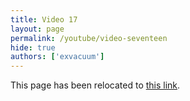 ```yaml
---
title: Video 17
layout: page
permalink: /youtube/video-seventeen
hide: true
authors: ['exvacuum']
---
```


<html>
<head>
    <script type="text/javascript">
        window.location.replace("./#video-seventeen");
    </script>
</head>
<body>
<p>This page has been relocated to <a href="./#video-seventeen">this link</a>.</p>
</body>
</html>